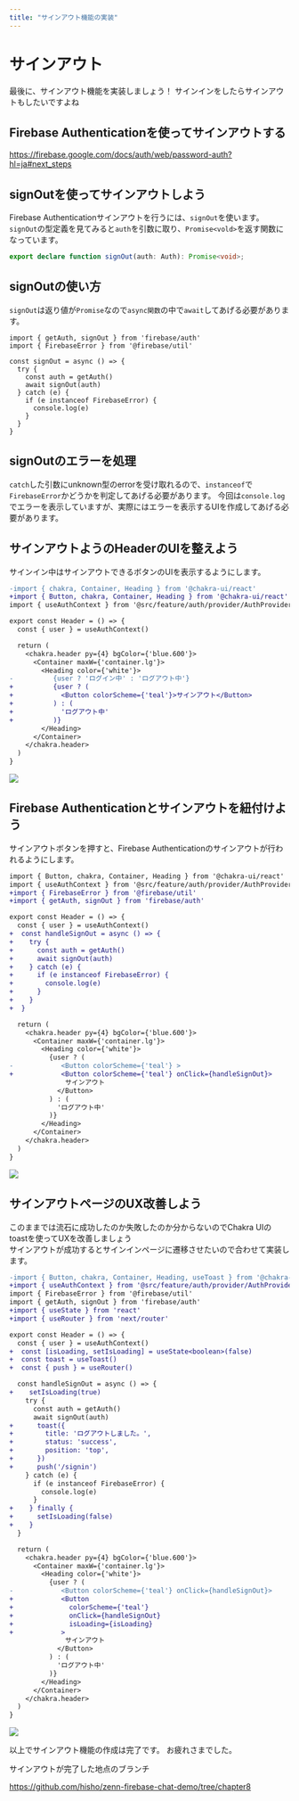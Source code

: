 ```yaml
---
title: "サインアウト機能の実装"
---
```


# サインアウト
最後に、サインアウト機能を実装しましょう！
サインインをしたらサインアウトもしたいですよね

## Firebase Authenticationを使ってサインアウトする

https://firebase.google.com/docs/auth/web/password-auth?hl=ja#next_steps

## signOutを使ってサインアウトしよう
Firebase Authenticationサインアウトを行うには、`signOut`を使います。
`signOut`の型定義を見てみると`auth`を引数に取り、`Promise<vold>`を返す関数になっています。

```ts:auth-public.d.ts
export declare function signOut(auth: Auth): Promise<void>;
```

## signOutの使い方
`signOut`は返り値が`Promise`なので`async関数`の中で`await`してあげる必要があります。
```ts:signOut
import { getAuth, signOut } from 'firebase/auth'
import { FirebaseError } from '@firebase/util'

const signOut = async () => {
  try {
    const auth = getAuth()
    await signOut(auth)
  } catch (e) {
    if (e instanceof FirebaseError) {
      console.log(e)
    }
  }
}
```

## signOutのエラーを処理

`catch`した引数にunknown型のerrorを受け取れるので、`instanceof`で`FirebaseError`かどうかを判定してあげる必要があります。
今回は`console.log`でエラーを表示していますが、実際にはエラーを表示するUIを作成してあげる必要があります。





## サインアウトようのHeaderのUIを整えよう
サインイン中はサインアウトできるボタンのUIを表示するようにします。


```diff tsx:src/component/Header/Header.tsx
-import { chakra, Container, Heading } from '@chakra-ui/react'
+import { Button, chakra, Container, Heading } from '@chakra-ui/react'
import { useAuthContext } from '@src/feature/auth/provider/AuthProvider'

export const Header = () => {
  const { user } = useAuthContext()

  return (
    <chakra.header py={4} bgColor={'blue.600'}>
      <Container maxW={'container.lg'}>
        <Heading color={'white'}>
-          {user ? 'ログイン中' : 'ログアウト中'}
+          {user ? (
+            <Button colorScheme={'teal'}>サインアウト</Button>
+          ) : (
+            'ログアウト中'
+          )}
        </Heading>
      </Container>
    </chakra.header>
  )
}
```

![](/images/firebase-chat-book/chapter8-01.png)

## Firebase Authenticationとサインアウトを紐付けよう
サインアウトボタンを押すと、Firebase Authenticationのサインアウトが行われるようにします。

```diff tsx:src/component/Header/Header.tsx
import { Button, chakra, Container, Heading } from '@chakra-ui/react'
import { useAuthContext } from '@src/feature/auth/provider/AuthProvider'
+import { FirebaseError } from '@firebase/util'
+import { getAuth, signOut } from 'firebase/auth'

export const Header = () => {
  const { user } = useAuthContext()
+  const handleSignOut = async () => {
+    try {
+      const auth = getAuth()
+      await signOut(auth)
+    } catch (e) {
+      if (e instanceof FirebaseError) {
+        console.log(e)
+      }
+    }
+  }

  return (
    <chakra.header py={4} bgColor={'blue.600'}>
      <Container maxW={'container.lg'}>
        <Heading color={'white'}>
          {user ? (
-            <Button colorScheme={'teal'} >
+            <Button colorScheme={'teal'} onClick={handleSignOut}>
              サインアウト
            </Button>
          ) : (
            'ログアウト中'
          )}
        </Heading>
      </Container>
    </chakra.header>
  )
}

```

![](/images/firebase-chat-book/chapter8-02.gif)

## サインアウトページのUX改善しよう
このままでは流石に成功したのか失敗したのか分からないのでChakra UIのtoastを使ってUXを改善しましょう   
サインアウトが成功するとサインインページに遷移させたいので合わせて実装します。


```diff tsx:src/component/Header/Header.tsx
-import { Button, chakra, Container, Heading, useToast } from '@chakra-ui/react'
+import { useAuthContext } from '@src/feature/auth/provider/AuthProvider'
import { FirebaseError } from '@firebase/util'
import { getAuth, signOut } from 'firebase/auth'
+import { useState } from 'react'
+import { useRouter } from 'next/router'

export const Header = () => {
  const { user } = useAuthContext()
+  const [isLoading, setIsLoading] = useState<boolean>(false)
+  const toast = useToast()
+  const { push } = useRouter()

  const handleSignOut = async () => {
+    setIsLoading(true)
    try {
      const auth = getAuth()
      await signOut(auth)
+      toast({
+        title: 'ログアウトしました。',
+        status: 'success',
+        position: 'top',
+      })
+      push('/signin')
    } catch (e) {
      if (e instanceof FirebaseError) {
        console.log(e)
      }
+    } finally {
+      setIsLoading(false)
+    }
  }

  return (
    <chakra.header py={4} bgColor={'blue.600'}>
      <Container maxW={'container.lg'}>
        <Heading color={'white'}>
          {user ? (
-            <Button colorScheme={'teal'} onClick={handleSignOut}>
+            <Button
+              colorScheme={'teal'}
+              onClick={handleSignOut}
+              isLoading={isLoading}
+            >
              サインアウト
            </Button>
          ) : (
            'ログアウト中'
          )}
        </Heading>
      </Container>
    </chakra.header>
  )
}
```


![](/images/firebase-chat-book/chapter8-03.gif)

以上でサインアウト機能の作成は完了です。
お疲れさまでした。

サインアウトが完了した地点のブランチ

https://github.com/hisho/zenn-firebase-chat-demo/tree/chapter8